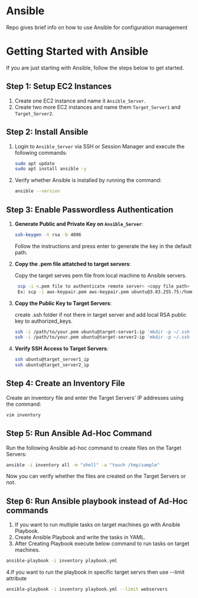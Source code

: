 # Ansible
Repo gives brief info on how to use Ansible for configuration management

# Getting Started with Ansible

If you are just starting with Ansible, follow the steps below to get started.

## Step 1: Setup EC2 Instances

1. Create one EC2 instance and name it `Ansible_Server`.
2. Create two more EC2 instances and name them `Target_Server1` and `Target_Server2`.

## Step 2: Install Ansible

1. Login to `Ansible_Server` via SSH or Session Manager and execute the following commands:

    ```bash
    sudo apt update
    sudo apt install ansible -y
    ```

2. Verify whether Ansible is installed by running the command:

    ```bash
    ansible --version
    ```

## Step 3: Enable Passwordless Authentication

1. **Generate Public and Private Key on `Ansible_Server`**:

    ```bash
    ssh-keygen -t rsa -b 4096
    ```

    Follow the instructions and press enter to generate the key in the default path.

2. **Copy the .pem file attatched to target servers**:

   Copy the target serves pem file from local machine to Ansible servers.
   
    ```sh
     scp -i <.pem file to authenticate remote server> <copy file path> ubuntu@remotehost:<remote-path>
     Ex: scp -i aws-keypair.pem aws-keypair.pem ubuntu@3.83.255.75:/home/ubuntu/
    ```

4. **Copy the Public Key to Target Servers**:

    create .ssh folder if not there in target server and add local RSA public key to authorized_keys.
   
    ```bash
    ssh -i /path/to/your.pem ubuntu@target-server1-ip 'mkdir -p ~/.ssh && cat >> ~/.ssh/authorized_keys' < ~/.ssh/id_rsa.pub
    ssh -i /path/to/your.pem ubuntu@target-server2-ip 'mkdir -p ~/.ssh && cat >> ~/.ssh/authorized_keys' < ~/.ssh/id_rsa.pub
    ```

5. **Verify SSH Access to Target Servers**:

    ```bash
    ssh ubuntu@target_server1_ip
    ssh ubuntu@target_server2_ip
    ```

## Step 4: Create an Inventory File

Create an inventory file and enter the Target Servers' IP addresses using the command:

```bash
vim inventory
```

## Step 5: Run Ansible Ad-Hoc Command

Run the following Ansible ad-hoc command to create files on the Target Servers:

```bash
ansible -i inventory all -m "shell" -a "touch /tmp/sample"
```

Now you can verify whether the files are created on the Target Servers or not.

## Step 6: Run Ansible playbook instead of Ad-Hoc commands

1. If you want to run multiple tasks on target machines go with Ansible Playbook.
2. Create Ansible Playbook and write the tasks in YAML.
3. After Creating Playbook execute below command to run tasks on target machines.

```bash
ansible-playbook -i inventory playbook.yml
```

4.If you want to run the playbook in specific target servrs then use --limit attribute

```bash
ansible-playbook -i inventory playbook.yml --limit webservers
```

